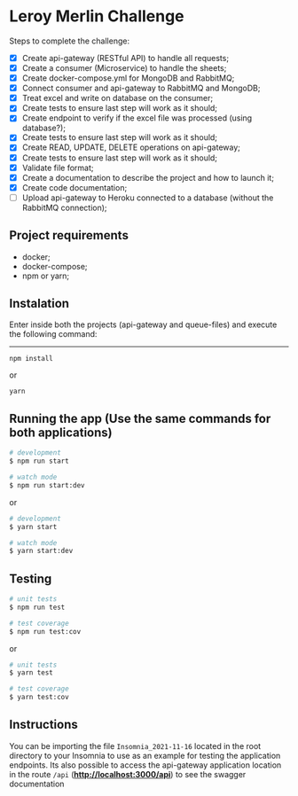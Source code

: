# Leroy Merlin Challenge

Steps to complete the challenge:

- [x] Create api-gateway (RESTful API) to handle all requests;
- [x] Create a consumer (Microservice) to handle the sheets;
- [x] Create docker-compose.yml for MongoDB and RabbitMQ;
- [x] Connect consumer and api-gateway to RabbitMQ and MongoDB;
- [x] Treat excel and write on database on the consumer;
- [x] Create tests to ensure last step will work as it should;
- [x] Create endpoint to verify if the excel file was processed (using database?);
- [x] Create tests to ensure last step will work as it should;
- [x] Create READ, UPDATE, DELETE operations on api-gateway;
- [x] Create tests to ensure last step will work as it should;
- [x] Validate file format;
- [x] Create a documentation to describe the project and how to launch it;
- [x] Create code documentation;
- [ ] Upload api-gateway to Heroku connected to a database (without the RabbitMQ connection);

## Project requirements

- docker;
- docker-compose;
- npm or yarn;

## Instalation

Enter inside both the projects (api-gateway and queue-files) and execute the following command:

---

```
npm install
```

or

```
yarn
```

## Running the app (Use the same commands for both applications)

```bash
# development
$ npm run start

# watch mode
$ npm run start:dev
```

or

```bash
# development
$ yarn start

# watch mode
$ yarn start:dev
```

## Testing

```bash
# unit tests
$ npm run test

# test coverage
$ npm run test:cov
```

or

```bash
# unit tests
$ yarn test

# test coverage
$ yarn test:cov
```

## Instructions

You can be importing the file `Insomnia_2021-11-16` located in the root directory to your Insomnia to use as an example for testing the application endpoints. Its also possible to access the api-gateway application location in the route `/api` (<b><http://localhost:3000/api></b>) to see the swagger documentation
